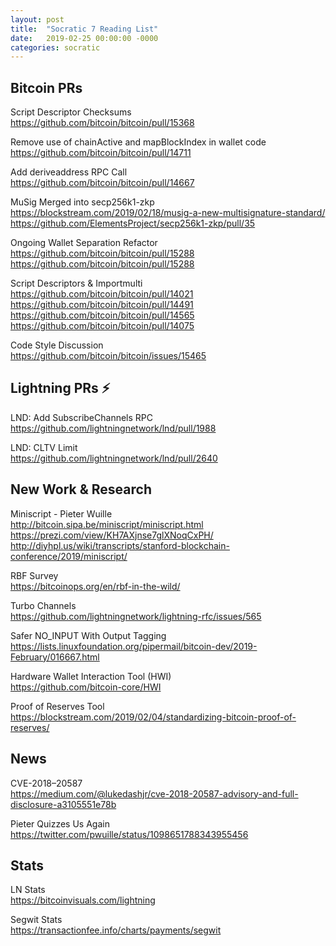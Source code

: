 ```yaml
---
layout: post
title:  "Socratic 7 Reading List"
date:   2019-02-25 00:00:00 -0000
categories: socratic
---
```


## Bitcoin PRs

Script Descriptor Checksums  
<https://github.com/bitcoin/bitcoin/pull/15368>

Remove use of chainActive and mapBlockIndex in wallet code  
<https://github.com/bitcoin/bitcoin/pull/14711>

Add deriveaddress RPC Call  
<https://github.com/bitcoin/bitcoin/pull/14667>

MuSig Merged into secp256k1-zkp  
<https://blockstream.com/2019/02/18/musig-a-new-multisignature-standard/>
<https://github.com/ElementsProject/secp256k1-zkp/pull/35>

Ongoing Wallet Separation Refactor  
<https://github.com/bitcoin/bitcoin/pull/15288>
<https://github.com/bitcoin/bitcoin/pull/15288>

Script Descriptors & Importmulti  
<https://github.com/bitcoin/bitcoin/pull/14021>
<https://github.com/bitcoin/bitcoin/pull/14491>
<https://github.com/bitcoin/bitcoin/pull/14565>
<https://github.com/bitcoin/bitcoin/pull/14075>

Code Style Discussion  
<https://github.com/bitcoin/bitcoin/issues/15465>


## Lightning PRs ⚡


LND: Add SubscribeChannels RPC  
<https://github.com/lightningnetwork/lnd/pull/1988>

LND: CLTV Limit  
<https://github.com/lightningnetwork/lnd/pull/2640>


## New Work & Research

Miniscript - Pieter Wuille  
<http://bitcoin.sipa.be/miniscript/miniscript.html>
<https://prezi.com/view/KH7AXjnse7glXNoqCxPH/>
<http://diyhpl.us/wiki/transcripts/stanford-blockchain-conference/2019/miniscript/>

RBF Survey  
<https://bitcoinops.org/en/rbf-in-the-wild/>

Turbo Channels  
<https://github.com/lightningnetwork/lightning-rfc/issues/565>

Safer NO_INPUT With Output Tagging  
<https://lists.linuxfoundation.org/pipermail/bitcoin-dev/2019-February/016667.html>

Hardware Wallet Interaction Tool (HWI)  
<https://github.com/bitcoin-core/HWI>

Proof of Reserves Tool  
<https://blockstream.com/2019/02/04/standardizing-bitcoin-proof-of-reserves/>


## News

CVE-2018–20587  
<https://medium.com/@lukedashjr/cve-2018-20587-advisory-and-full-disclosure-a3105551e78b>

Pieter Quizzes Us Again  
<https://twitter.com/pwuille/status/1098651788343955456>


## Stats

LN Stats  
<https://bitcoinvisuals.com/lightning>

Segwit Stats  
<https://transactionfee.info/charts/payments/segwit>




